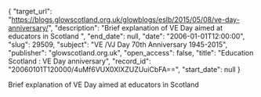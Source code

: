 {
  "target_url": "https://blogs.glowscotland.org.uk/glowblogs/eslb/2015/05/08/ve-day-anniversary/", 
  "description": "Brief explanation of VE Day aimed at educators in Scotland ", 
  "end_date": null, 
  "date": "2006-01-01T12:00:00", 
  "slug": 29509, 
  "subject": "VE /VJ Day 70th Anniversary 1945-2015", 
  "publisher": "glowscotland.org.uk", 
  "open_access": false, 
  "title": "Education Scotland : VE Day anniversary", 
  "record_id": "20060101T120000/4uMf6VUX0XlXZUZUuiCbFA==", 
  "start_date": null
}

Brief explanation of VE Day aimed at educators in Scotland 